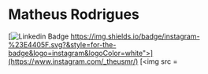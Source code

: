 # Matheus Rodrigues 




[![Linkedin Badge](https://www.linkedin.com/in/matheus-mendon%C3%A7a-b7326a214/)
https://img.shields.io/badge/instagram-%23E4405F.svg?&style=for-the-badge&logo=instagram&logoColor=white">](https://www.instagram.com/_theusmr/) [<img src =

